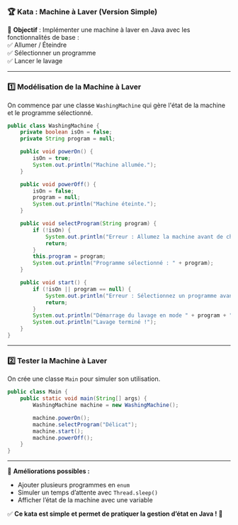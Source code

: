 ### 🏆 Kata : Machine à Laver (Version Simple)  

📌 **Objectif** : Implémenter une machine à laver en Java avec les fonctionnalités de base :  
✅ Allumer / Éteindre  
✅ Sélectionner un programme  
✅ Lancer le lavage  

---

### **1️⃣ Modélisation de la Machine à Laver**
On commence par une classe `WashingMachine` qui gère l'état de la machine et le programme sélectionné.

```java
public class WashingMachine {
    private boolean isOn = false;
    private String program = null;

    public void powerOn() {
        isOn = true;
        System.out.println("Machine allumée.");
    }

    public void powerOff() {
        isOn = false;
        program = null;
        System.out.println("Machine éteinte.");
    }

    public void selectProgram(String program) {
        if (!isOn) {
            System.out.println("Erreur : Allumez la machine avant de choisir un programme !");
            return;
        }
        this.program = program;
        System.out.println("Programme sélectionné : " + program);
    }

    public void start() {
        if (!isOn || program == null) {
            System.out.println("Erreur : Sélectionnez un programme avant de démarrer !");
            return;
        }
        System.out.println("Démarrage du lavage en mode " + program + "...");
        System.out.println("Lavage terminé !");
    }
}
```

---

### **2️⃣ Tester la Machine à Laver**
On crée une classe `Main` pour simuler son utilisation.

```java
public class Main {
    public static void main(String[] args) {
        WashingMachine machine = new WashingMachine();

        machine.powerOn();
        machine.selectProgram("Délicat");
        machine.start();
        machine.powerOff();
    }
}
```

---

🎯 **Améliorations possibles :**  
- Ajouter plusieurs programmes en `enum`  
- Simuler un temps d’attente avec `Thread.sleep()`  
- Afficher l’état de la machine avec une variable  

✅ **Ce kata est simple et permet de pratiquer la gestion d’état en Java !** 🚀
